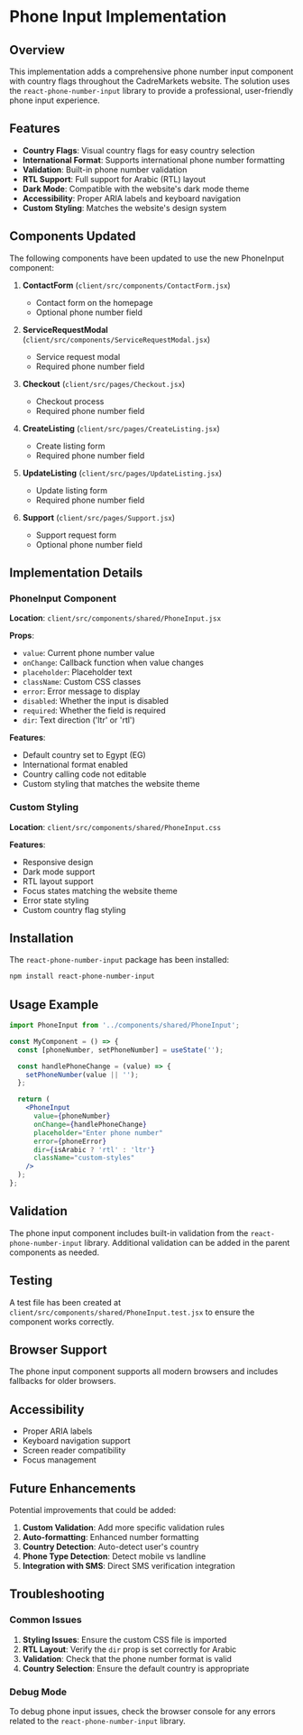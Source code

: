 # Phone Input Implementation

## Overview

This implementation adds a comprehensive phone number input component with country flags throughout the CadreMarkets website. The solution uses the `react-phone-number-input` library to provide a professional, user-friendly phone input experience.

## Features

- **Country Flags**: Visual country flags for easy country selection
- **International Format**: Supports international phone number formatting
- **Validation**: Built-in phone number validation
- **RTL Support**: Full support for Arabic (RTL) layout
- **Dark Mode**: Compatible with the website's dark mode theme
- **Accessibility**: Proper ARIA labels and keyboard navigation
- **Custom Styling**: Matches the website's design system

## Components Updated

The following components have been updated to use the new PhoneInput component:

1. **ContactForm** (`client/src/components/ContactForm.jsx`)
   - Contact form on the homepage
   - Optional phone number field

2. **ServiceRequestModal** (`client/src/components/ServiceRequestModal.jsx`)
   - Service request modal
   - Required phone number field

3. **Checkout** (`client/src/pages/Checkout.jsx`)
   - Checkout process
   - Required phone number field

4. **CreateListing** (`client/src/pages/CreateListing.jsx`)
   - Create listing form
   - Required phone number field

5. **UpdateListing** (`client/src/pages/UpdateListing.jsx`)
   - Update listing form
   - Required phone number field

6. **Support** (`client/src/pages/Support.jsx`)
   - Support request form
   - Optional phone number field

## Implementation Details

### PhoneInput Component

**Location**: `client/src/components/shared/PhoneInput.jsx`

**Props**:
- `value`: Current phone number value
- `onChange`: Callback function when value changes
- `placeholder`: Placeholder text
- `className`: Custom CSS classes
- `error`: Error message to display
- `disabled`: Whether the input is disabled
- `required`: Whether the field is required
- `dir`: Text direction ('ltr' or 'rtl')

**Features**:
- Default country set to Egypt (EG)
- International format enabled
- Country calling code not editable
- Custom styling that matches the website theme

### Custom Styling

**Location**: `client/src/components/shared/PhoneInput.css`

**Features**:
- Responsive design
- Dark mode support
- RTL layout support
- Focus states matching the website theme
- Error state styling
- Custom country flag styling

## Installation

The `react-phone-number-input` package has been installed:

```bash
npm install react-phone-number-input
```

## Usage Example

```jsx
import PhoneInput from '../components/shared/PhoneInput';

const MyComponent = () => {
  const [phoneNumber, setPhoneNumber] = useState('');

  const handlePhoneChange = (value) => {
    setPhoneNumber(value || '');
  };

  return (
    <PhoneInput
      value={phoneNumber}
      onChange={handlePhoneChange}
      placeholder="Enter phone number"
      error={phoneError}
      dir={isArabic ? 'rtl' : 'ltr'}
      className="custom-styles"
    />
  );
};
```

## Validation

The phone input component includes built-in validation from the `react-phone-number-input` library. Additional validation can be added in the parent components as needed.

## Testing

A test file has been created at `client/src/components/shared/PhoneInput.test.jsx` to ensure the component works correctly.

## Browser Support

The phone input component supports all modern browsers and includes fallbacks for older browsers.

## Accessibility

- Proper ARIA labels
- Keyboard navigation support
- Screen reader compatibility
- Focus management

## Future Enhancements

Potential improvements that could be added:

1. **Custom Validation**: Add more specific validation rules
2. **Auto-formatting**: Enhanced number formatting
3. **Country Detection**: Auto-detect user's country
4. **Phone Type Detection**: Detect mobile vs landline
5. **Integration with SMS**: Direct SMS verification integration

## Troubleshooting

### Common Issues

1. **Styling Issues**: Ensure the custom CSS file is imported
2. **RTL Layout**: Verify the `dir` prop is set correctly for Arabic
3. **Validation**: Check that the phone number format is valid
4. **Country Selection**: Ensure the default country is appropriate

### Debug Mode

To debug phone input issues, check the browser console for any errors related to the `react-phone-number-input` library. 
